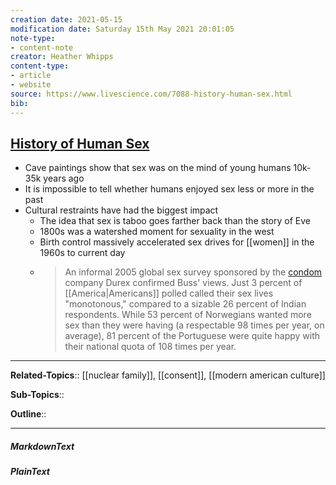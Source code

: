 ```yaml
---
creation date: 2021-05-15
modification date: Saturday 15th May 2021 20:01:05
note-type: 
- content-note
creator: Heather Whipps
content-type:
- article
- website
source: https://www.livescience.com/7088-history-human-sex.html
bib:
---
```


## [History of Human Sex](https://www.livescience.com/7088-history-human-sex.html)
- Cave paintings show that sex was on the mind of young humans 10k-35k years ago
- It is impossible to tell whether humans enjoyed sex less or more in the past
- Cultural restraints have had the biggest impact
	- The idea that sex is taboo goes farther back than the story of Eve
	- 1800s was a watershed moment for sexuality in the west
	- Birth control massively accelerated sex drives for [[women]] in the 1960s to current day
	- > An informal 2005 global sex survey sponsored by the [condom](https://www.livescience.com/3805-spain-catholic-church-backs-condoms.html) company Durex confirmed Buss' views. Just 3 percent of [[America|Americans]] polled called their sex lives "monotonous," compared to a sizable 26 percent of Indian respondents. While 53 percent of Norwegians wanted more sex than they were having (a respectable 98 times per year, on average), 81 percent of the Portuguese were quite happy with their national quota of 108 times per year.

---

**Related-Topics**:: [[nuclear family]], [[consent]], [[modern american culture]]
	
**Sub-Topics**::
	
**Outline**::

--- 
##### MarkdownText

##### PlainText